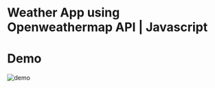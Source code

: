 # Weather App using Openweathermap API | Javascript

# Demo
![demo](https://user-images.githubusercontent.com/86574646/213271285-b53a8472-be41-4fc1-819f-16b7ca660c1c.gif)



